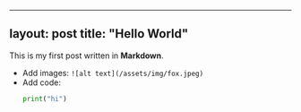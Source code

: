  ---
layout: post
title: "Hello World"
---

This is my first post written in **Markdown**.

- Add images: `![alt text](/assets/img/fox.jpeg)`
- Add code:
  ```python
  print("hi")

